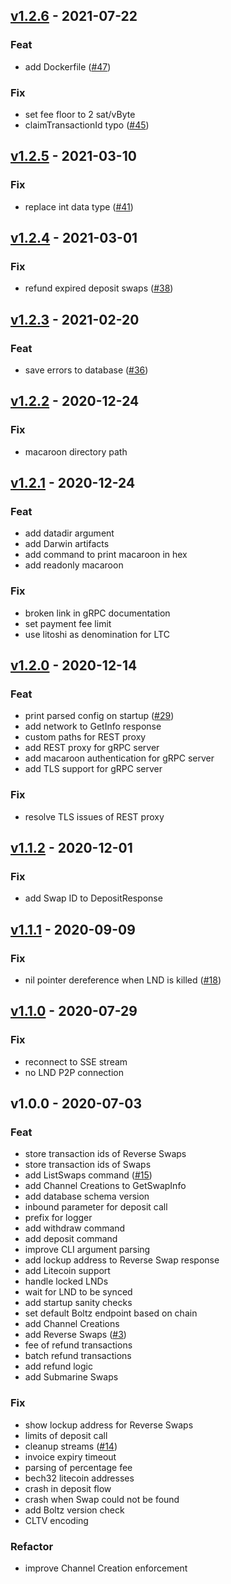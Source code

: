 
<a name="v1.2.6"></a>
## [v1.2.6] - 2021-07-22
### Feat
- add Dockerfile ([#47](https://github.com/BoltzExchange/boltz-lnd/issues/47))

### Fix
- set fee floor to 2 sat/vByte
- claimTransactionId typo ([#45](https://github.com/BoltzExchange/boltz-lnd/issues/45))


<a name="v1.2.5"></a>
## [v1.2.5] - 2021-03-10
### Fix
- replace int data type ([#41](https://github.com/BoltzExchange/boltz-lnd/issues/41))


<a name="v1.2.4"></a>
## [v1.2.4] - 2021-03-01
### Fix
- refund expired deposit swaps ([#38](https://github.com/BoltzExchange/boltz-lnd/issues/38))


<a name="v1.2.3"></a>
## [v1.2.3] - 2021-02-20
### Feat
- save errors to database ([#36](https://github.com/BoltzExchange/boltz-lnd/issues/36))


<a name="v1.2.2"></a>
## [v1.2.2] - 2020-12-24
### Fix
- macaroon directory path


<a name="v1.2.1"></a>
## [v1.2.1] - 2020-12-24
### Feat
- add datadir argument
- add Darwin artifacts
- add command to print macaroon in hex
- add readonly macaroon

### Fix
- broken link in gRPC documentation
- set payment fee limit
- use litoshi as denomination for LTC


<a name="v1.2.0"></a>
## [v1.2.0] - 2020-12-14
### Feat
- print parsed config on startup ([#29](https://github.com/BoltzExchange/boltz-lnd/issues/29))
- add network to GetInfo response
- custom paths for REST proxy
- add REST proxy for gRPC server
- add macaroon authentication for gRPC server
- add TLS support for gRPC server

### Fix
- resolve TLS issues of REST proxy


<a name="v1.1.2"></a>
## [v1.1.2] - 2020-12-01
### Fix
- add Swap ID to DepositResponse


<a name="v1.1.1"></a>
## [v1.1.1] - 2020-09-09
### Fix
- nil pointer dereference when LND is killed ([#18](https://github.com/BoltzExchange/boltz-lnd/issues/18))


<a name="v1.1.0"></a>
## [v1.1.0] - 2020-07-29
### Fix
- reconnect to SSE stream
- no LND P2P connection


<a name="v1.0.0"></a>
## v1.0.0 - 2020-07-03
### Feat
- store transaction ids of Reverse Swaps
- store transaction ids of Swaps
- add ListSwaps command ([#15](https://github.com/BoltzExchange/boltz-lnd/issues/15))
- add Channel Creations to GetSwapInfo
- add database schema version
- inbound parameter for deposit call
- prefix for logger
- add withdraw command
- add deposit command
- improve CLI argument parsing
- add lockup address to Reverse Swap response
- add Litecoin support
- handle locked LNDs
- wait for LND to be synced
- add startup sanity checks
- set default Boltz endpoint based on chain
- add Channel Creations
- add Reverse Swaps ([#3](https://github.com/BoltzExchange/boltz-lnd/issues/3))
- fee of refund transactions
- batch refund transactions
- add refund logic
- add Submarine Swaps

### Fix
- show lockup address for Reverse Swaps
- limits of deposit call
- cleanup streams ([#14](https://github.com/BoltzExchange/boltz-lnd/issues/14))
- invoice expiry timeout
- parsing of percentage fee
- bech32 litecoin addresses
- crash in deposit flow
- crash when Swap could not be found
- add Boltz version check
- CLTV encoding

### Refactor
- improve Channel Creation enforcement


[v1.2.6]: https://github.com/BoltzExchange/boltz-lnd/compare/v1.2.5...v1.2.6
[v1.2.5]: https://github.com/BoltzExchange/boltz-lnd/compare/v1.2.4...v1.2.5
[v1.2.4]: https://github.com/BoltzExchange/boltz-lnd/compare/v1.2.3...v1.2.4
[v1.2.3]: https://github.com/BoltzExchange/boltz-lnd/compare/v1.2.2...v1.2.3
[v1.2.2]: https://github.com/BoltzExchange/boltz-lnd/compare/v1.2.1...v1.2.2
[v1.2.1]: https://github.com/BoltzExchange/boltz-lnd/compare/v1.2.0...v1.2.1
[v1.2.0]: https://github.com/BoltzExchange/boltz-lnd/compare/v1.1.2...v1.2.0
[v1.1.2]: https://github.com/BoltzExchange/boltz-lnd/compare/v1.1.1...v1.1.2
[v1.1.1]: https://github.com/BoltzExchange/boltz-lnd/compare/v1.1.0...v1.1.1
[v1.1.0]: https://github.com/BoltzExchange/boltz-lnd/compare/v1.0.0...v1.1.0
